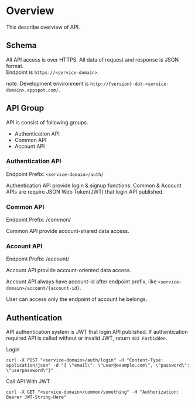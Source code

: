# Overview

This describe overview of API.

## Schema

All API access is over HTTPS. All data of request and response is JSON format.  
Endpoint is ``https://<service-domain>``.  

note.
Development environment is ``http://{version}-dot-<service-domain>.appspot.com/``.

## API Group

API is consist of following groups.

- Authentication API
- Common API
- Account API

### Authentication API

Endpoint Prefix: ``<service-domain>/auth/``

Authentication API provide login & signup functions.
Common & Account APIs are require JSON Web Token(JWT) that login API published.

### Common API

Endpoint Prefix: <service-domain>/common/

Common API provide account-shared data access.

### Account API

Endpoint Prefix: <service-domain>/account/

Account API provide account-oriented data access.

Account API always have account-id after endpoint prefix,
like ``<service-domain>/account/{account-id}``.

User can access only the endpoint of account he belongs.


## Authentication

API authentication system is JWT that login API published.
If authentication required API is called without or invalid JWT, return ``403 Forbidden``.

Login

```
curl -X POST "<service-domain>/auth/login" -H "Content-Type: application/json" -d "{ \"email\": \"user@example.com\", \"password\": \"userpassword\"}"
```

Call API With JWT

```
curl -X GET "<service-domain>/common/something" -H "Authorization: Bearer JWT-String-Here"
```

